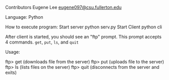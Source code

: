 Contributors
Eugene Lee eugene097@csu.fullerton.edu

Language:
Python

How to execute program:
Start server
python serv.py <PORT NUMBER>
Start Client
python cli <server machine> <server port>

After client is started, you should see an "ftp" prompt. This prompt accepts 4 commands. `get`, `put`, `ls`, and `quit`

Usage:

ftp> get <file name> (downloads file <file name> from the server) 
ftp> put <filename> (uploads file <file name> to the server)
ftp> ls (lists files on the server)
ftp> quit (disconnects from the server and exits)